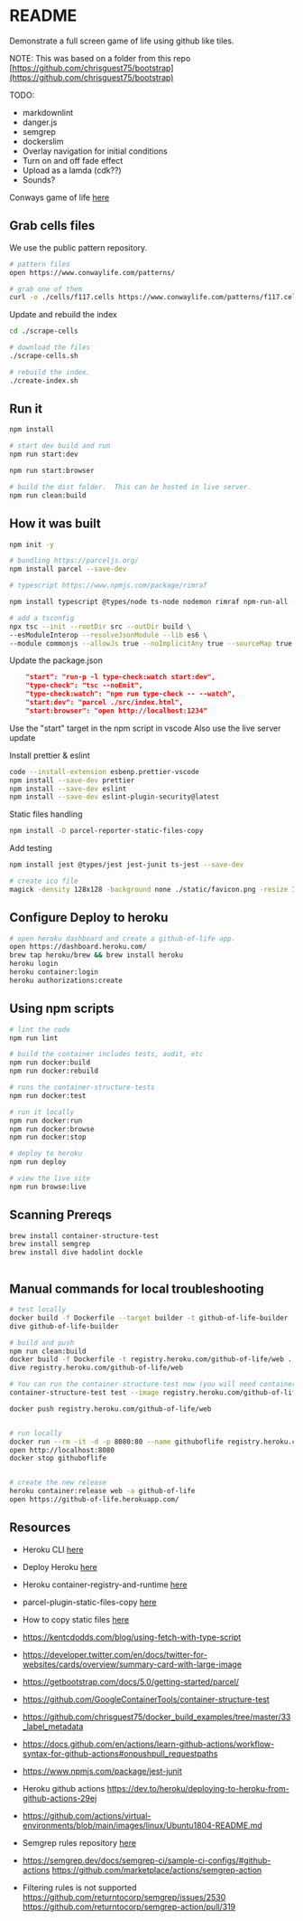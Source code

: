 # README

Demonstrate a full screen game of life using github like tiles.  

NOTE: This was based on a folder from this repo [https://github.com/chrisguest75/bootstrap](https://github.com/chrisguest75/bootstrap)

TODO:

* markdownlint
* danger.js
* semgrep
* dockerslim
* Overlay navigation for initial conditions
* Turn on and off fade effect
* Upload as a lamda (cdk??)
* Sounds?

Conways game of life [here](https://en.wikipedia.org/wiki/Conway%27s_Game_of_Life)  

## Grab cells files

We use the public pattern repository.  

```sh
# pattern files
open https://www.conwaylife.com/patterns/

# grab one of them
curl -o ./cells/f117.cells https://www.conwaylife.com/patterns/f117.cells
```

Update and rebuild the index  

```sh
cd ./scrape-cells

# download the files
./scrape-cells.sh

# rebuild the index.
./create-index.sh
```

## Run it

```sh
npm install

# start dev build and run
npm run start:dev

npm run start:browser

# build the dist folder.  This can be hosted in live server. 
npm run clean:build
```

## How it was built

```sh
npm init -y  

# bundling https://parceljs.org/
npm install parcel --save-dev

# typescript https://www.npmjs.com/package/rimraf

npm install typescript @types/node ts-node nodemon rimraf npm-run-all --save-dev  

# add a tsconfig
npx tsc --init --rootDir src --outDir build \
--esModuleInterop --resolveJsonModule --lib es6 \
--module commonjs --allowJs true --noImplicitAny true --sourceMap true
```

Update the package.json

```json
    "start": "run-p -l type-check:watch start:dev",
    "type-check": "tsc --noEmit",
    "type-check:watch": "npm run type-check -- --watch",
    "start:dev": "parcel ./src/index.html",
    "start:browser": "open http://localhost:1234"
```

Use the "start" target in the npm script in vscode
Also use the live server update

Install prettier & eslint

```sh
code --install-extension esbenp.prettier-vscode
npm install --save-dev prettier 
npm install --save-dev eslint 
npm install --save-dev eslint-plugin-security@latest 
```

Static files handling

```sh
npm install -D parcel-reporter-static-files-copy
```

Add testing

```sh
npm install jest @types/jest jest-junit ts-jest --save-dev  
```

```sh
# create ico file
magick -density 128x128 -background none ./static/favicon.png -resize 128x128 ./static/favicon.ico
```

## Configure Deploy to heroku

```sh
# open heroku dashboard and create a github-of-life app.
open https://dashboard.heroku.com/
brew tap heroku/brew && brew install heroku
heroku login
heroku container:login
heroku authorizations:create       
```

## Using npm scripts

```sh
# lint the code
npm run lint 

# build the container includes tests, audit, etc
npm run docker:build
npm run docker:rebuild

# runs the container-structure-tests
npm run docker:test

# run it locally
npm run docker:run 
npm run docker:browse
npm run docker:stop

# deploy to heroku
npm run deploy

# view the live site
npm run browse:live
```

## Scanning Prereqs

```sh
brew install container-structure-test
brew install semgrep
brew install dive hadolint dockle



```

## Manual commands for local troubleshooting

```sh
# test locally
docker build -f Dockerfile --target builder -t github-of-life-builder .
dive github-of-life-builder

# build and push
npm run clean:build   
docker build -f Dockerfile -t registry.heroku.com/github-of-life/web .
dive registry.heroku.com/github-of-life/web

# You can run the container-structure-test now (you will need container-structure-test installed)
container-structure-test test --image registry.heroku.com/github-of-life/web --config ./container-structure-tests.yaml 

docker push registry.heroku.com/github-of-life/web


# run locally 
docker run --rm -it -d -p 8080:80 --name githuboflife registry.heroku.com/github-of-life/web  
open http://localhost:8080
docker stop githuboflife


# create the new release
heroku container:release web -a github-of-life
open https://github-of-life.herokuapp.com/
```

## Resources

* Heroku CLI [here](https://devcenter.heroku.com/articles/heroku-cli)
* Deploy Heroku [here](https://dashboard.heroku.com/apps/leaving-conde/deploy/heroku-container)
* Heroku container-registry-and-runtime [here](https://devcenter.heroku.com/articles/container-registry-and-runtime)
* parcel-plugin-static-files-copy [here](https://github.com/elwin013/parcel-reporter-static-files-copy)
* How to copy static files [here](https://stackoverflow.com/questions/63102658/how-to-serve-a-json-file-with-parcel-without-bundling-it)
* https://kentcdodds.com/blog/using-fetch-with-type-script
* https://developer.twitter.com/en/docs/twitter-for-websites/cards/overview/summary-card-with-large-image
* https://getbootstrap.com/docs/5.0/getting-started/parcel/
* https://github.com/GoogleContainerTools/container-structure-test
* https://github.com/chrisguest75/docker_build_examples/tree/master/33_label_metadata
* https://docs.github.com/en/actions/learn-github-actions/workflow-syntax-for-github-actions#onpushpull_requestpaths
* https://www.npmjs.com/package/jest-junit
* Heroku github actions https://dev.to/heroku/deploying-to-heroku-from-github-actions-29ej
* https://github.com/actions/virtual-environments/blob/main/images/linux/Ubuntu1804-README.md
* Semgrep rules repository [here](https://github.com/returntocorp/semgrep-rules)
* https://semgrep.dev/docs/semgrep-ci/sample-ci-configs/#github-actions
https://github.com/marketplace/actions/semgrep-action

* Filtering rules is not supported
https://github.com/returntocorp/semgrep/issues/2530
https://github.com/returntocorp/semgrep-action/pull/319